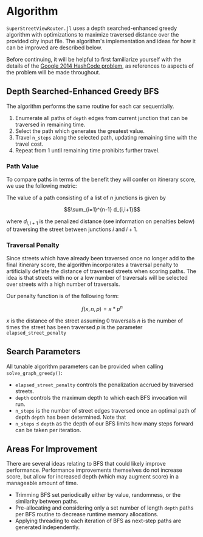 # Algorithm

`SuperStreetViewRouter.jl` uses a depth searched-enhanced greedy algorithm with optimizations to maximize traversed distance over the provided city input file. The algorithm's implementation and ideas for how it can be improved are described below.

Before continuing, it will be helpful to first familiarize yourself with the details of the [Google 2014 HashCode problem](https://storage.googleapis.com/coding-competitions.appspot.com/HC/2014/hashcode2014_final_task.pdf), as references to aspects of the problem will be made throughout.

## Depth Searched-Enhanced Greedy BFS

The algorithm performs the same routine for each car sequentially.

1. Enumerate all paths of `depth` edges from current junction that can be traversed in remaining time.
2. Select the path which generates the greatest value.
3. Travel `n_steps` along the selected path, updating remaining time with the travel cost.
4. Repeat from 1 until remaining time prohibits further travel.

### Path Value

To compare paths in terms of the benefit they will confer on itinerary score, we use the following metric:

The value of a path consisting of a list of $n$ junctions is given by

$$\sum_{i=1}^{n-1} d_{i,i+1}$$

where $d_{i, i+1}$ is the penalized distance (see information on penalties below) of traversing the street between junctions $i$
and $i+1$.

### Traversal Penalty

Since streets which have already been traversed once no longer add to the final itinerary score, the algorithm incorporates 
a traversal penalty to artificially deflate the distance of traversed streets when scoring paths. The idea is that streets 
with no or a low number of traversals will be selected over streets with a high number of traversals.

Our penalty function is of the following form:

$$f(x, n, p) = x * p^n$$

$x$ is the distance of the street assuming $0$ traversals
$n$ is the number of times the street has been traversed
$p$ is the parameter `elapsed_street_penalty`

## Search Parameters

All tunable algorithm parameters can be provided when calling `solve_graph_greedy()`:

  * `elapsed_street_penalty` controls the penalization accrued by traversed streets.
  * `depth` controls the maximum depth to which each BFS invocation will run.
  * `n_steps` is the number of street edges traversed once an optimal path of depth `depth` has been determined. Note that 
  * `n_steps` $\leq$ `depth` as the depth of our BFS limits how many steps forward can be taken per iteration.

## Areas For Improvement

There are several ideas relating to BFS that could likely improve performance. Performance improvements themselves do not 
increase score, but allow for increased depth (which may augment score) in a manageable amount of time.
* Trimming BFS set periodically either by value, randomness, or the similarity between paths.
* Pre-allocating and considering only a set number of length `depth` paths per BFS routine to decrease runtime memory allocations.
* Applying threading to each iteration of BFS as next-step paths are generated independently.



